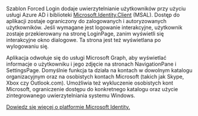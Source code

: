 ﻿Szablon Forced Login dodaje uwierzytelnianie użytkowników przy użyciu usługi Azure AD i biblioteki [Microsoft.Identity.Client](https://www.nuget.org/packages/Microsoft.Identity.Client) (MSAL). 
Dostęp do aplikacji zostaje ograniczony do zalogowanych i autoryzowanych użytkowników. Jeśli wymagane jest logowanie interakcyjne, użytkownik zostaje przekierowany na stronę LoginPage, zanim wyświetli się interakcyjne okno dialogowe. Ta strona jest też wyświetlana po wylogowaniu się.

Aplikacja odwołuje się do usługi Microsoft Graph, aby wyświetlać informacje o użytkowniku i jego zdjęcie na stronach NavigationPane i SettingsPage.  Domyślnie funkcja ta działa na kontach w dowolnym katalogu organizacyjnym oraz na osobistych kontach Microsoft (takich jak Skype, Xbox czy Outlook.com). Umożliwia też wykluczenie osobistych kont Microsoft, ograniczenie dostępu do konkretnego katalogu oraz użycie zintegrowanego uwierzytelniania systemu Windows.

[Dowiedz się więcej o platformie Microsoft Identity.](https://docs.microsoft.com/azure/active-directory/develop/v2-overview)
